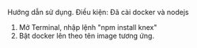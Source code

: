 Hướng dẫn sử dụng.
Điều kiện: Đã cài docker và nodejs

1. Mở Terminal, nhập lệnh "npm install knex"
2. Bật docker lên theo tên image tương ứng.
